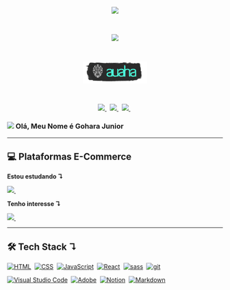 <!-- Gif Logo -->
<p align="center">
  <a href="">
    <img src="https://user-images.githubusercontent.com/57417305/87222610-74eeec00-c34b-11ea-9803-00736d9ac97a.gif">
  </a>
</p>
  &nbsp;
<!-- Gif Traço -->
<p align="center">
    <img src="https://user-images.githubusercontent.com/57417305/81239377-13bd3c00-8fdb-11ea-9567-30a27becb1bf.gif">
</p>
 &nbsp;
<!-- Auaua Gif -->
<p align="center">
  <a href="https://auaha.com.br/" target="_blank">
    <img width="150px" src="./icons-readme/auaha.gif">
  </a>
</p>
  &nbsp;
<p align="center">
  <!-- Badge - LinkedIn -->
  <a href="https://www.linkedin.com/in/goharajunior/">
    <img src="https://img.shields.io/badge/-Gohara Junior-blue?style=flat-square&logo=Linkedin&logoColor=white&link=https://www.linkedin.com/in/goharajunior/">
  </a>
  &nbsp;
  <!-- Badge - Gmail -->
  <a href="mailto:lucasgdbittencourt@gmail.com">
    <img src="https://img.shields.io/badge/-Gmail-c14438?style=flat-square&logo=Gmail&logoColor=white&link=mailto:goharajunior@gmail.com">
  </a>
   &nbsp;
  <!-- Badge - Twitter -->
  <a href="https://twitter.com/goharadev">
    <img src="https://img.shields.io/badge/-Twitter-1ca0f1?style=flat-square&labelColor=1ca0f1&logo=twitter&logoColor=white&link=https://twitter.com/goharadev">
  </a>
   &nbsp;

<!-- Apresentação -->
### <img src="./icons-readme/hello.gif" width="30px"> Olá, Meu Nome é Gohara Junior
  
---
## 💻 <strong>Plataformas E-Commerce</strong>
**Estou estudando ↴**
<p align="left">
  <!-- TRAY Icon -->
  <a href="https://www.traycorp.com.br/" target="_blank">
    <img src="./icons-readme/tray.png">&nbsp;
  </a>
</p>

**Tenho interesse ↴**
<p align="left">
  <!-- TRAY Icon -->
  <a href="https://www.traycorp.com.br/" target="_blank">
    <img src="./icons-readme/vtex.png">&nbsp;
  </a>
</p>

---

## 🛠 <strong>Tech Stack ↴</strong>
<p align="left">
  <a href="#"><img alt="HTML" src="https://img.shields.io/badge/HTML-E34F26.svg?logo=html5&logoColor=white"></a>&nbsp;
  <a href="#"><img alt="CSS" src="https://img.shields.io/badge/CSS-1572B6.svg?logo=css3&logoColor=white"></a>&nbsp;
  <a href="#"><img alt="JavaScript" src="https://img.shields.io/badge/JavaScript-F7DF1E.svg?logo=javascript&logoColor=black"></a>&nbsp;
  <a href="#"><img alt="React" src="https://img.shields.io/badge/React-20232a.svg?logo=react&logoColor=%2361DAFB"></a>&nbsp;
  <a href="#"><img alt="sass" src="https://img.shields.io/badge/Sass-hotpink.svg?logo=SASS&logoColor=white"></a>&nbsp;
  <a href="#"><img alt="git" src="https://img.shields.io/badge/Git-F05033.svg?logo=git&logoColor=white"></a>&nbsp;
</p>

<p align="left">
  <a href="#"><img alt="Visual Studio Code" src="https://img.shields.io/badge/-Visual%20Studio%20Code-05122A?style=flat&logo=visual-studio-code&logoColor=007ACC"></a>&nbsp;
  <a href="#"><img alt="Adobe" src="https://img.shields.io/badge/Adobe-FF0000.svg?logo=adobe&logoColor=white"></a>&nbsp;
  <a href="#"><img alt="Notion" src="https://img.shields.io/badge/Notion-010101.svg?logo=notion&logoColor=white"></a>&nbsp;
  <a href="#"><img alt="Markdown" src="https://img.shields.io/badge/Markdown-000000.svg?logo=markdown&logoColor=white"></a>&nbsp;
</p>

